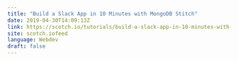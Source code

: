```yaml
---
title: "Build a Slack App in 10 Minutes with MongoDB Stitch"
date: 2019-04-30T14:09:13Z
link: https://scotch.io/tutorials/build-a-slack-app-in-10-minutes-with-mongodb-stitch?utm_medium=RSS&utm_source=news.12bit.vn
site: scotch.iofeed
language: Webdev
draft: false
---
```

